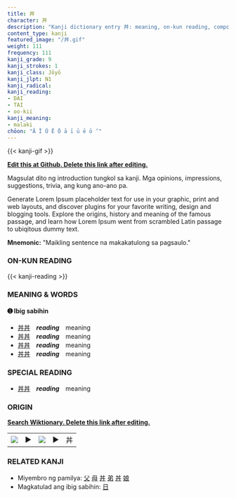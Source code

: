 ```yaml
---
title: 丼
character: 丼
description: "Kanji dictionary entry 丼: meaning, on-kun reading, compounds, origin, related kanji"
content_type: kanji
featured_image: "/丼.gif"
weight: 111
frequency: 111
kanji_grade: 9
kanji_strokes: 1
kanji_class: Jōyō
kanji_jlpt: N1
kanji_radical: 
kanji_reading: 
- DAI
- TAI
- oo-kii
kanji_meaning:
- malaki
chōon: "Ā Ī Ū Ē Ō ā ī ū ē ō ’"
---
```

[//]: # (Don't edit the line below. Kanji animated GIF code is automatically generated.)
{{< kanji-gif >}}

[//]: # (Edit below this line.)

**[Edit this at Github. Delete this link after editing.](https://github.com/tim0g/tim/tree/main/content/kanji/丼/index.md)**

Magsulat dito ng introduction tungkol sa kanji. Mga opinions, impressions, suggestions, trivia, ang kung ano-ano pa.

Generate Lorem Ipsum placeholder text for use in your graphic, print and web layouts, and discover plugins for your favorite writing, design and blogging tools. Explore the origins, history and meaning of the famous passage, and learn how Lorem Ipsum went from scrambled Latin passage to ubiqitous dummy text.
 
**Mnemonic:** "Maikling sentence na makakatulong sa pagsaulo."

### ON-KUN READING

[//]: # (Don't edit the line below. ON-KUN READING code is automatically generated.)
{{< kanji-reading >}}

### MEANING & WORDS

#### ➊ **Ibig sabihin**
  - [丼](../丼)[丼](../丼)　***reading***　meaning
  - [丼](../丼)[丼](../丼)　***reading***　meaning
  - [丼](../丼)[丼](../丼)　***reading***　meaning
  - [丼](../丼)[丼](../丼)　***reading***　meaning

### SPECIAL READING
  - [丼](../丼)[丼](../丼)　***reading***　meaning

### ORIGIN

**[Search Wiktionary. Delete this link after editing.](https://wiktionary.org/wiki/丼)**
<table class="kanji-table"><tr><td>
<img src="60px-丼-bronze.svg.png">
</td><td>▶</td><td>
<img src="60px-丼-oracle.svg.png">
</td><td>▶</td>
<td class="kanji-origin">丼</td>
</tr></table>

### RELATED KANJI
- Miyembro ng pamilya: [父](../父) [母](../母) [丼](../丼) [弟](../弟) [丼](../丼) [娘](../娘)
- Magkatulad ang ibig sabihin: [日](../日)
